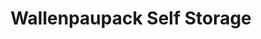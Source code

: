---
title: "Wallenpaupack Self Storage"
url: /greentown/wallenpaupack-self-storage/
shop: Mieten
---